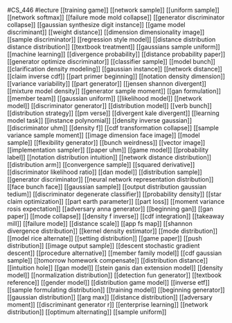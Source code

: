 #CS_446
#lecture
[[training game]]
[[network sample]]
[[uniform sample]]
[[network softmax]]
[[failure mode mold collapse]]
[[generator discriminator collapse]]
[[gaussian synthesize digit instance]]
[[game model discriminant]]
[[weight distance]]
[[dimension dimensionality image]]
[[sample discriminator]]
[[regression style model]]
[[distance distribution distance distribution]]
[[textbook treatment]]
[[gaussians sample uniform]]
[[machine learning]]
[[divergence probability]]
[[distance probability paper]]
[[generator optimize discriminator]]
[[classifier sample]]
[[model bunch]]
[[clarification density modeling]]
[[gaussian instance]]
[[network distance]]
[[claim inverse cdf]]
[[part primer beginning]]
[[notation density dimension]]
[[variance variability]]
[[part generator]]
[[jensen shannon divergent]]
[[mixture model density]]
[[generator sample moment]]
[[gan formulation]]
[[member team]]
[[gaussian uniform]]
[[likelihood model]]
[[network model]]
[[discriminator generator]]
[[distribution model]]
[[verb bunch]]
[[distribution strategy]]
[[pm verse]]
[[divergent kale divergent]]
[[learning model task]]
[[instance polynomial]]
[[density inverse gaussian]]
[[discriminator uhm]]
[[density f]]
[[cdf transformation collapse]]
[[sample variance sample moment]]
[[image dimension face image]]
[[model sample]]
[[flexibility generator]]
[[bunch weirdness]]
[[vector image]]
[[implementation sampler]]
[[paper uhm]]
[[game model]]
[[probability label]]
[[notation distribution intuition]]
[[network distance distribution]]
[[distribution arm]]
[[convergence sample]]
[[squared derivative]]
[[discriminator likelihood ratio]]
[[dan model]]
[[distribution sample]]
[[generator discriminator]]
[[neural network representation distribution]]
[[face bunch face]]
[[gaussian sample]]
[[output distribution gaussian tedium]]
[[discriminator degenerate classifier]]
[[probability density]]
[[star claim optimization]]
[[part earth parameter]]
[[part loss]]
[[moment variance rosis expectation]]
[[adversary anna generator]]
[[beginning gan]]
[[gan paper]]
[[mode collapse]]
[[density f inverse]]
[[cdf integration]]
[[takeaway mill]]
[[failure mode]]
[[distance scale]]
[[app fs map]]
[[shannon divergence distribution]]
[[kernel density estimator]]
[[mode distribution]]
[[model rice alternate]]
[[setting distribution]]
[[game paper]]
[[push distribution]]
[[image output sample]]
[[descent stochastic gradient descent]]
[[procedure alternative]]
[[member family model]]
[[cdf gaussian sample]]
[[tomorrow homework compensate]]
[[distribution distance]]
[[intuition hole]]
[[gan model]]
[[stein ganis dan extension model]]
[[density model]]
[[normalization distribution]]
[[detection fun generator]]
[[textbook reference]]
[[gender model]]
[[distribution game model]]
[[inverse etf]]
[[sample formulating distribution]]
[[training model]]
[[beginning generator]]
[[gaussian distribution]]
[[arg max]]
[[distance distribution]]
[[adversary moment]]
[[discriminant generator r]]
[[enterprise learning]]
[[network distribution]]
[[optimum alternating]]
[[sample uniform]]
